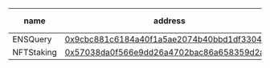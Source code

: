 | name       | address                                                                                                                         | gas cost |
| ---------- | ------------------------------------------------------------------------------------------------------------------------------- | -------- |
| ENSQuery   | [0x9cbc881c6184a40f1a5ae2074b40bbd1df3304a3](https://etherscan.io/address/0x9cbc881c6184a40f1a5ae2074b40bbd1df3304a3)              | 190,228  |
| NFTStaking | [0x57038da0f566e9dd26a4702bac86a658359d2ae6](https://basescan.org/address/0x57038da0f566e9dd26a4702bac86a658359d2ae6#readContract) | 714,708  |
